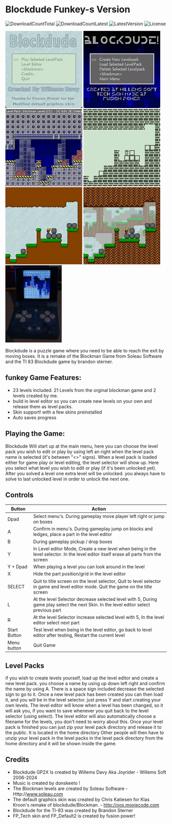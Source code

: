# Blockdude Funkey-s Version
![DownloadCountTotal](https://img.shields.io/github/downloads/joyrider3774/blockdude_funkey/total?label=total%20downloads&style=plastic) ![DownloadCountLatest](https://img.shields.io/github/downloads/joyrider3774/blockdude_funkey/latest/total?style=plastic) ![LatestVersion](https://img.shields.io/github/v/tag/joyrider3774/blockdude_funkey?label=Latest%20version&style=plastic) ![License](https://img.shields.io/github/license/joyrider3774/blockdude_funkey?style=plastic)

![screenshot 1](metadata/screenshot1.png) ![screenshot 2](metadata/screenshot2.png) ![screenshot 3](metadata/screenshot3.png) 
![screenshot 4](metadata/screenshot4.png) ![screenshot 5](metadata/screenshot5.png) ![screenshot 6](metadata/screenshot6.png)
![screenshot 7](metadata/screenshot7.png)


Blockdude is a puzzle game where you need to be able to reach the exit by moving boxes. 
It is a remake of the Blockman Game from Soleau Software and the TI 83 Blockdude game by brandon sterner. 

## funkey Game Features:
- 23 levels included. 21 Levels from the orginal blockman game and 2 levels created by me. 
- build in level editor so you can create new levels on your own and release them as level packs. 
- Skin support! with a few skins preinstalled
- Auto saves progress

## Playing the Game:
Blockdude Will start up at the main menu, here you can choose the level pack you wish to edit or play by using left an right when the level pack name is selected (it's between "<>" signs). 
When a level pack is loaded either for game play or level editing, the level selector will show up. Here you select what level you wish to edit or play (if it's been unlocked yet). 
After you solved a level one extra level will be unlocked. you always have to solve to last unlocked level in order to unlock the next one.

## Controls

| Button | Action |
| ------ | ------ |
| Dpad | Select menu's. During gameplay move player left right or jump on boxes |
| A | Confirm in menu's. During gameplay jump on blocks and ledges, place a part in the level editor |
| B | During gameplay pickup / drop boxes |
| Y | In Level editor Mode, Create a new level when being in the level selector. In the level editor itself erase all parts from the screen |
| Y + Dpad | When playing a level you can look around in the level |
| X | Hide the part position/grid in the level editor |
| SELECT | Quit to title screen on the level selector, Quit to level selector in game and level editor mode. Quit the game on the title screen |
| L | At the level Selector decrease selected level with 5, During game play select the next Skin. In the level editor select previous part |
| R | At the level Selector increase selected level with 5, In the level editor select next part |
| Start Button | Test level when being in the level editor, go back to level editor after testing, Restart the current level |
| Menu button | Quit Game |


## Level Packs
if you wish to create levels yourself, load up the level editor and create a new level pack. 
you choose a name by using up down left right and confirm the name by using A.
There is a space sign included decrease the selected sign to go to it.
Once a new level pack has been created you can then load it, and you will be in the level selector.
just press Y and start creating your own levels.
The level editor will know when a level has been changed, so it will ask you, if you want to save whenever you quit back to the level selector (using select).
The level editor will also automatically choose a filename for the levels, you don't need to worry about this.
Once your level pack is finished you can just zip your level pack directory and release it to the public. It is located in the home directory
Other people will then have to unzip your level pack in the level packs in the level pack directory from the home directory and it will be shown inside the game.


## Credits
- Blockdude GP2X Is created by Willems Davy Aka Joyrider - Willems Soft 2006-2024
- Music is created by donskeeto !
- The Blockman levels are created by Soleau Software - Http://www.soleau.com
- The default graphics skin was created by Chris Katiesen for Klas Kroon's remake of blockdude/Blockman. - http://oos.moxiecode.com
- Blockdude for the TI-83 was created by Brandon Sterner
- FP_Tech skin and FP_Default2 is created by fusion power!
